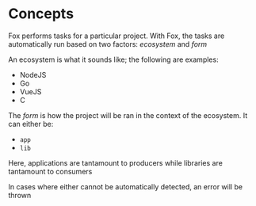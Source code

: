 # Concepts

Fox performs tasks for a particular project. With Fox, the tasks are automatically run based on two factors: _ecosystem_ and _form_

An ecosystem is what it sounds like; the following are examples:

- NodeJS
- Go
- VueJS
- C

The _form_ is how the project will be ran in the context of the ecosystem. It can either be:

- `app`
- `lib`

Here, applications are tantamount to producers while libraries are tantamount to consumers

In cases where either cannot be automatically detected, an error will be thrown
